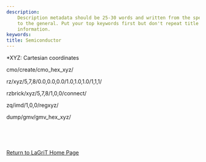 ```yaml
---
description: 
    Description metadata should be 25-30 words and written from the specific
    to the general. Put your top keywords first but don't repeat title
    information.
keywords:  
title: Semiconductor
---
```


 

*XYZ: Cartesian coordinates

cmo/create/cmo\_hex\_xyz/

rz/xyz/5,7,8/0.0,0.0,0.0/1.0,1.0,1.0/1,1,1/

rzbrick/xyz/5,7,8/1,0,0/connect/

zq/imd/1,0,0/regxyz/

dump/gmv/gmv\_hex\_xyz/

 

 

 

[Return to LaGriT Home Page](index.md)

 


